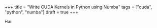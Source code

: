 +++
title = "Write CUDA Kernels in Python using Numba"
tags = ["cuda", "python", "numba"]
draft = true
+++

Hai
